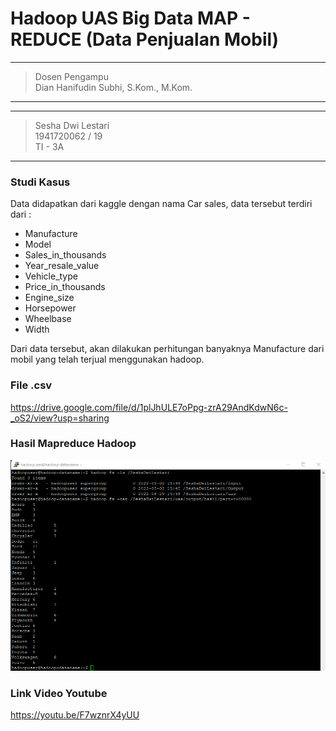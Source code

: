 # Hadoop UAS Big Data MAP - REDUCE (Data Penjualan Mobil)
---------------------------------------
> Dosen Pengampu <br>
> Dian Hanifudin Subhi, S.Kom., M.Kom.
---------------------------------------
--------------------------
> Sesha Dwi Lestari <br>
> 1941720062 / 19 <br>
> TI - 3A  <br>
--------------------------
### Studi Kasus
Data didapatkan dari kaggle dengan nama Car sales, data tersebut terdiri dari :
- Manufacture
- Model
- Sales_in_thousands
- Year_resale_value
- Vehicle_type
- Price_in_thousands
- Engine_size
- Horsepower
- Wheelbase
- Width

Dari data tersebut, akan dilakukan perhitungan banyaknya Manufacture dari mobil yang telah terjual menggunakan hadoop.

### File .csv
https://drive.google.com/file/d/1plJhULE7oPpg-zrA29AndKdwN6c-_oS2/view?usp=sharing

### Hasil Mapreduce Hadoop
![](pic/picture.png)

### Link Video Youtube
https://youtu.be/F7wznrX4yUU
